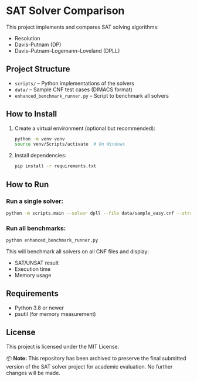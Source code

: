 # SAT Solver Comparison

This project implements and compares SAT solving algorithms:
- Resolution
- Davis-Putnam (DP)
- Davis–Putnam–Logemann–Loveland (DPLL)

## Project Structure

- `scripts/` – Python implementations of the solvers
- `data/` – Sample CNF test cases (DIMACS format)
- `enhanced_benchmark_runner.py` – Script to benchmark all solvers

## How to Install

1. Create a virtual environment (optional but recommended):
   ```bash
   python -m venv venv
   source venv/Scripts/activate  # On Windows
   ```

2. Install dependencies:
   ```bash
   pip install -r requirements.txt
   ```

## How to Run

### Run a single solver:
```bash
python -m scripts.main --solver dpll --file data/sample_easy.cnf --strategy freq
```

### Run all benchmarks:
```bash
python enhanced_benchmark_runner.py
```

This will benchmark all solvers on all CNF files and display:
- SAT/UNSAT result
- Execution time
- Memory usage

## Requirements

- Python 3.8 or newer
- psutil (for memory measurement)

## License

This project is licensed under the MIT License.

📦 **Note:** This repository has been archived to preserve the final submitted version of the SAT solver project for academic evaluation. No further changes will be made.
